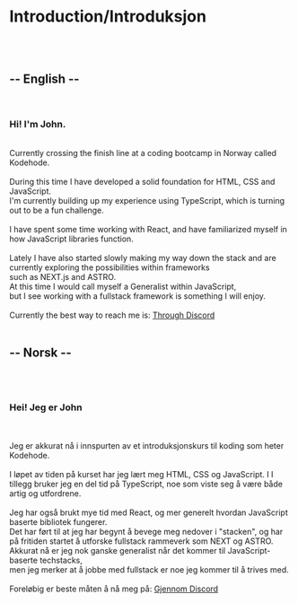 <h1>Introduction/Introduksjon</h1>
<br>
<br>
<h2>-- English --</h2> 
<br>
<h3>Hi! I'm John.</h3>  <br>
  Currently crossing the finish line at a coding bootcamp in Norway called Kodehode.<br>
<br>
  During this time I have developed a solid foundation for HTML, CSS and JavaScript. <br>
I'm currently building up my experience using TypeScript, which is turning out to be a fun challenge. <br>
<br>
  I have spent some time working with React, and have familiarized myself in how JavaScript libraries function. <br>
<br>
  Lately I have also started slowly making my way down the stack and are currently exploring the possibilities within frameworks <br>
such as NEXT.js and ASTRO. <br>
  At this time I would call myself a Generalist within JavaScript,<br>
but I see working with a fullstack framework is something I will enjoy. <br>
<br>
Currently the best way to reach me is: <a href="https://discordapp.com/users/johnb08"> Through Discord <a/>
<br>
<br>
<h2>-- Norsk --</h2> 
<br>
<br>
<h3>Hei! Jeg er John</h3> <br>
<br>
  Jeg er akkurat nå i innspurten av et introduksjonskurs til koding som heter Kodehode. <br>
<br>
  I løpet av tiden på kurset har jeg lært meg HTML, CSS og JavaScript. I I tillegg bruker jeg en del tid på TypeScript, noe som viste seg å være både artig og utfordrene. <br>
<br>
  Jeg har også brukt mye tid med React, og mer generelt hvordan JavaScript baserte bibliotek fungerer. <br>
Det har ført til at jeg har begynt å bevege meg nedover i "stacken", og har på fritiden startet å utforske fullstack rammeverk som NEXT og ASTRO. <br>
  Akkurat nå er jeg nok ganske generalist når det kommer til JavaScript-baserte techstacks, <br>
men jeg merker at å jobbe med fullstack er noe jeg kommer til å trives med. <br>
<br>
Foreløbig er beste måten å nå meg på: <a href="https://discordapp.com/users/johnb08"> Gjennom Discord <a/>

<!---
JohnB08/JohnB08 is a ✨ special ✨ repository because its `README.md` (this file) appears on your GitHub profile.
You can click the Preview link to take a look at your changes.
--->
